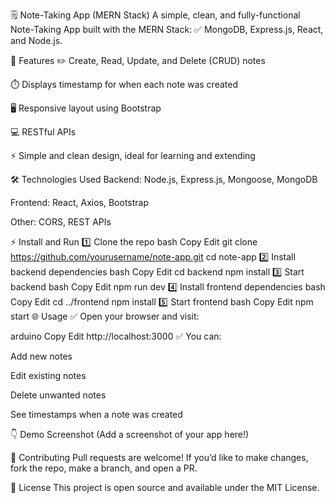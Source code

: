 🗒️ Note-Taking App (MERN Stack)
A simple, clean, and fully-functional Note-Taking App built with the MERN Stack:
✅ MongoDB, Express.js, React, and Node.js.

🚀 Features
✏️ Create, Read, Update, and Delete (CRUD) notes

⏱️ Displays timestamp for when each note was created

🖥️ Responsive layout using Bootstrap

💻 RESTful APIs

⚡️ Simple and clean design, ideal for learning and extending

🛠️ Technologies Used
Backend: Node.js, Express.js, Mongoose, MongoDB

Frontend: React, Axios, Bootstrap

Other: CORS, REST APIs

⚡️ Install and Run
1️⃣ Clone the repo
bash
Copy
Edit
git clone https://github.com/yourusername/note-app.git
cd note-app
2️⃣ Install backend dependencies
bash
Copy
Edit
cd backend
npm install
3️⃣ Start backend
bash
Copy
Edit
npm run dev
4️⃣ Install frontend dependencies
bash
Copy
Edit
cd ../frontend
npm install
5️⃣ Start frontend
bash
Copy
Edit
npm start
🌐 Usage
✅ Open your browser and visit:

arduino
Copy
Edit
http://localhost:3000
✅ You can:

Add new notes

Edit existing notes

Delete unwanted notes

See timestamps when a note was created

👇 Demo Screenshot
(Add a screenshot of your app here!)

👥 Contributing
Pull requests are welcome!
If you’d like to make changes, fork the repo, make a branch, and open a PR.

📄 License
This project is open source and available under the MIT License.

